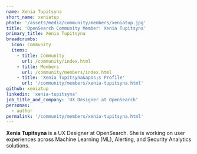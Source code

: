```yaml
---
name: Xenia Tupitsyna
short_name: xeniatup
photo: '/assets/media/community/members/xeniatup.jpg'
title: 'OpenSearch Community Member: Xenia Tupitsyna'
primary_title: Xenia Tupitsyna
breadcrumbs:
  icon: community
  items:
    - title: Community
      url: /community/index.html
    - title: Members
      url: /community/members/index.html
    - title: 'Xenia Tupitsyna&apos;s Profile'
      url: '/community/members/xenia-tupitsyna.html'
github: xeniatup
linkedin: 'xenia-tupitsyna'
job_title_and_company: 'UX Designer at OpenSearch'
personas:
  - author
permalink: '/community/members/xenia-tupitsyna.html'
---
```


**Xenia Tupitsyna** is a UX Designer at OpenSearch. She is working on user experiences across Machine Learning (ML), Alerting, and Security Analytics solutions.
